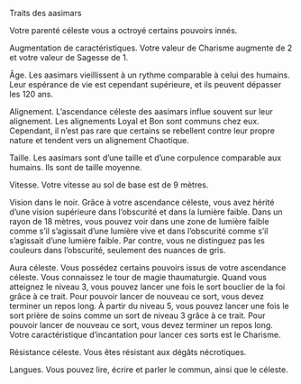 Traits des aasimars

Votre parenté céleste vous a octroyé certains pouvoirs innés.

Augmentation de caractéristiques. Votre valeur de Charisme augmente de 2 et votre valeur de Sagesse de 1.

Âge. Les aasimars vieillissent à un rythme comparable à celui des humains. Leur espérance de vie est cependant supérieure, et ils peuvent dépasser les 120 ans.

Alignement. L’ascendance céleste des aasimars influe souvent sur leur alignement. Les alignements Loyal et Bon sont communs chez eux. Cependant, il n’est pas rare que certains se rebellent contre leur propre nature et tendent vers un alignement Chaotique.

Taille. Les aasimars sont d’une taille et d’une corpulence comparable aux humains. Ils sont de taille moyenne.

Vitesse. Votre vitesse au sol de base est de 9 mètres.

Vision dans le noir. Grâce à votre ascendance céleste, vous avez hérité d’une vision supérieure dans l’obscurité et dans la lumière faible. Dans un rayon de 18 mètres, vous pouvez voir dans une zone de lumière faible comme s’il s’agissait d’une lumière vive et dans l’obscurité comme s’il s’agissait d’une lumière faible. Par contre, vous ne distinguez pas les couleurs dans l’obscurité, seulement des nuances de gris.

Aura céleste. Vous possédez certains pouvoirs issus de votre ascendance céleste. Vous connaissez le tour de magie thaumaturgie. Quand vous atteignez le niveau 3, vous pouvez lancer une fois le sort bouclier de la foi grâce à ce trait. Pour pouvoir lancer de nouveau ce sort, vous devez terminer un repos long. À partir du niveau 5, vous pouvez lancer une fois le sort prière de soins comme un sort de niveau 3 grâce à ce trait. Pour pouvoir lancer de nouveau ce sort, vous devez terminer un repos long. Votre caractéristique d’incantation pour lancer ces sorts est le Charisme.

Résistance céleste. Vous êtes résistant aux dégâts nécrotiques.

Langues. Vous pouvez lire, écrire et parler le commun, ainsi que le céleste.

